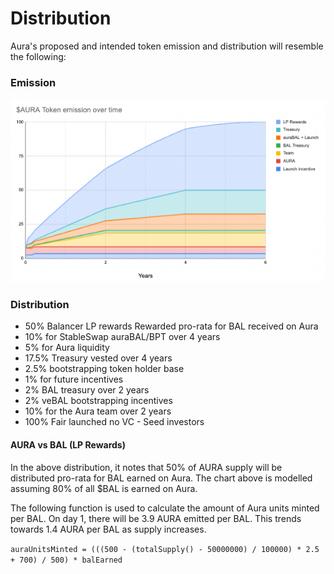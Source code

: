 # Distribution

Aura's proposed and intended token emission and distribution will resemble the following:

### Emission

![](<../../.gitbook/assets/aura emission.png>)

### Distribution

* 50% Balancer LP rewards Rewarded pro-rata for BAL received on Aura
* 10% for StableSwap auraBAL/BPT over 4 years
* 5% for Aura liquidity
* 17.5% Treasury vested over 4 years
* 2.5% bootstrapping token holder base
* 1% for future incentives
* 2% BAL treasury over 2 years
* 2% veBAL bootstrapping incentives
* 10% for the Aura team over 2 years
* 100% Fair launched no VC - Seed investors

#### AURA vs BAL (LP Rewards)

In the above distribution, it notes that 50% of AURA supply will be distributed pro-rata for BAL earned on Aura. The chart above is modelled assuming 80% of all $BAL is earned on Aura.

The following function is used to calculate the amount of Aura units minted per BAL. On day 1, there will be 3.9 AURA emitted per BAL. This trends towards 1.4 AURA per BAL as supply increases.

`auraUnitsMinted = (((500 - (totalSupply() - 50000000) / 100000) * 2.5 + 700) / 500) * balEarned`
